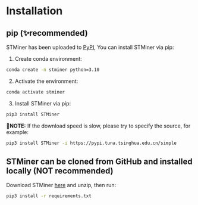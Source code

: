 # Installation

## pip (✨recommended)
STMiner has been uploaded to [PyPI](https://pypi.org/project/STMiner), You can install STMiner via pip:

 1. Create conda environment:

  ```bash
  conda create -n stminer python=3.10
  ```

 2. Activate the environment:
    
  ```bash
  conda activate stminer
  ```

 3. Install STMiner via pip:

  ```bash
  pip3 install STMiner
  ```
  🔹**NOTE:** If the download speed is slow, please try to specify the source, for example:
  ```bash
  pip3 install STMiner -i https://pypi.tuna.tsinghua.edu.cn/simple
  ```


## STMiner can be cloned from GitHub and installed locally (NOT recommended)
Download STMiner [here](https://github.com/xjtu-omics/STMiner.git) and unzip, then run:

```bash
pip3 install -r requirements.txt
```
